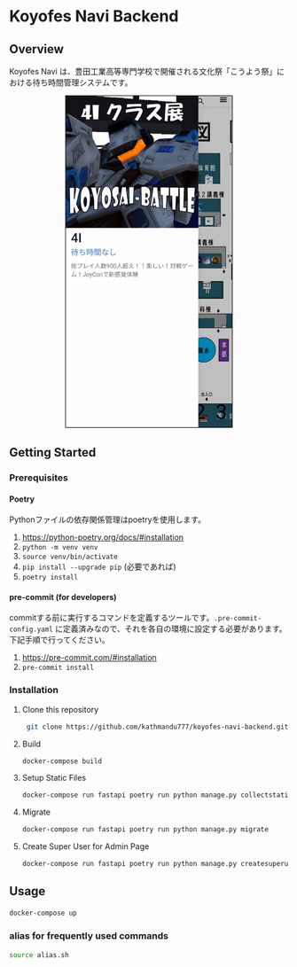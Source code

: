 # Koyofes Navi Backend

## Overview

Koyofes Navi は、豊田工業高等専門学校で開催される文化祭「こうよう祭」における待ち時間管理システムです。

<div align="center">
    <img src="./res/4i.jpg" width="300px" style="border: 1px black solid" />
</div>

## Getting Started

### Prerequisites

#### Poetry

Pythonファイルの依存関係管理はpoetryを使用します。

1. <https://python-poetry.org/docs/#installation>
1. `python -m venv venv`
1. `source venv/bin/activate`
1. `pip install --upgrade pip` (必要であれば)
1. `poetry install`

#### pre-commit (for developers)

commitする前に実行するコマンドを定義するツールです。`.pre-commit-config.yaml` に定義済みなので、それを各自の環境に設定する必要があります。下記手順で行ってください。

1. <https://pre-commit.com/#installation>
1. `pre-commit install`

### Installation

1. Clone this repository

   ```sh
    git clone https://github.com/kathmandu777/koyofes-navi-backend.git
    ```

1. Build

    ```sh
    docker-compose build
    ```

1. Setup Static Files

    ```sh
    docker-compose run fastapi poetry run python manage.py collectstatic --noinput
    ```

1. Migrate

    ```sh
    docker-compose run fastapi poetry run python manage.py migrate
    ```

1. Create Super User for Admin Page

    ```sh
    docker-compose run fastapi poetry run python manage.py createsuperuser
    ```

## Usage

```sh
docker-compose up
```

### alias for frequently used commands

```sh
source alias.sh
```
